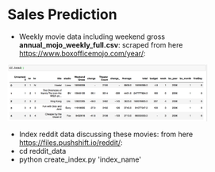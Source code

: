 # Sales Prediction

- Weekly movie data including weekend gross **annual_mojo_weekly_full.csv**: scraped from here https://www.boxofficemojo.com/year/:
<img src="movie-data.png" width="80%" height="80%">

- Index reddit data discussing these movies: from here https://files.pushshift.io/reddit/: 
 - cd reddit_data
 - python create_index.py 'index_name'
 
 


